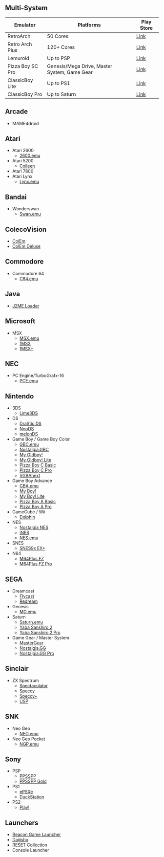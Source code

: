 ## Multi-System
| Emulator         | Platforms                                    | Play Store |
|------------------|----------------------------------------------|------------|
| RetroArch        | 50 Cores                                     | [Link](https://play.google.com/store/apps/details?id=com.retroarch)       |
| Retro Arch Plus  | 120+ Cores                                   | [Link](https://play.google.com/store/apps/details?id=com.retroarch.aarch64)       |
| Lemuroid         | Up to PSP                                    | [Link](https://play.google.com/store/apps/details?id=com.swordfish.lemuroid)       |
| Pizza Boy SC Pro | Genesis/Mega Drive, Master System, Game Gear | [Link](https://play.google.com/store/apps/details?id=it.dbtecno.pizzaboyscpro)       |
| ClassicBoy Lite  | Up to PS1                                    | [Link](https://play.google.com/store/apps/details?id=com.portableandroid.classicboyLite&hl=en&gl=us)       |
| ClassicBoy Pro   | Up to Saturn                                 | [Link](https://play.google.com/store/apps/details?id=com.portableandroid.classicboy&hl=en&gl=us)       |

## Arcade
- MAME4droid
## Atari
- Atari 2600
  - [2600.emu](https://play.google.com/store/apps/details?id=com.explusalpha.A2600Emu)
- Atari 5200
  - [Colleen](https://play.google.com/store/apps/details?id=name.nick.jubanka.colleen)
- Atari 7800
- Atari Lynx
  - [Lynx.emu](https://play.google.com/store/apps/details?id=com.explusalpha.NesEmu)

## Bandai
- Wonderswan
  - [Swan.emu](https://play.google.com/store/apps/details?id=com.explusalpha.NesEmu)

## ColecoVision
- [ColEm](https://play.google.com/store/apps/details?id=com.fms.colem)
- [ColEm Deluxe](https://play.google.com/store/apps/details?id=com.fms.colem.deluxe)

## Commodore
- Commodore 64
  - [C64.emu](https://play.google.com/store/apps/details?id=com.explusalpha.C64Emu)
 
## Java
- [J2ME Loader](https://play.google.com/store/apps/details?id=ru.playsoftware.j2meloader)

## Microsoft
- MSX
  - [MSX.emu](https://play.google.com/store/apps/details?id=com.explusalpha.MsxEmu)
  - [fMSX](https://play.google.com/store/apps/details?id=com.fms.fmsx)
  - [fMSX+](https://play.google.com/store/apps/details?id=com.fms.fmsx.deluxe)

## NEC
- PC Engine/TurboGrafx-16
  - [PCE.emu](https://play.google.com/store/apps/details?id=com.PceEmu)

## Nintendo
- 3DS
  - [Lime3DS](https://play.google.com/store/apps/details?id=org.ppsspp.ppssppgold)
- DS
  - [DraStic DS](https://play.google.com/store/apps/details?id=org.mupen64plusae.v3.fzurita.pro)
  - [NooDS](https://play.google.com/store/apps/details?id=com.hydra.noods)
  - [melonDS](https://play.google.com/store/apps/details?id=me.magnum.melonds)
- Game Boy / Game Boy Color
  - [GBC.emu](https://play.google.com/store/apps/details?id=com.explusalpha.GbcEmu)
  - [Nostalgia.GBC](https://play.google.com/store/apps/details?id=com.nostalgiaemulators.gbcfull&hl=en&gl=us)
  - [My Oldboy!](https://play.google.com/store/apps/details?id=com.fastemulator.gbc)
  - [My Oldboy! Lite](https://play.google.com/store/apps/details?id=com.fastemulator.gbcfree)
  - [Pizza Boy C Basic](https://play.google.com/store/apps/details?id=it.dbtecno.pizzaboy)
  - [Pizza Boy C Pro](https://play.google.com/store/apps/details?id=it.dbtecno.pizzaboypro)
  - [VGBAnext](https://play.google.com/store/apps/details?id=com.fms.emu)
- Game Boy Advance
  - [GBA.emu](https://play.google.com/store/apps/details?id=com.explusalpha.NesEmu)
  - [My Boy!](https://play.google.com/store/apps/details?id=org.mupen64plusae.v3.fzurita.pro)
  - [My Boy! Lite](https://play.google.com/store/apps/details?id=org.mupen64plusae.v3.fzurita.pro)
  - [Pizza Boy A Basic](https://play.google.com/store/apps/details?id=org.mupen64plusae.v3.fzurita.pro)
  - [Pizza Boy A Pro](https://play.google.com/store/apps/details?id=org.mupen64plusae.v3.fzurita.pro)
- GameCube / Wii
  - [Dolphin](https://play.google.com/store/apps/details?id=org.dolphinemu.dolphinemu)
- NES
  - [Nostalgia NES](https://play.google.com/store/apps/details?id=com.nostalgiaemulators.neslite)
  - [iNES](https://play.google.com/store/apps/details?id=com.fms.ines)
  - [NES.emu](https://play.google.com/store/apps/details?id=com.explusalpha.NesEmu)
- SNES
  - [SNES9x EX+](https://play.google.com/store/apps/details?id=com.explusalpha.Snes9xPlus)
- N64
  - [M64Plus FZ](https://play.google.com/store/apps/details?id=org.mupen64plusae.v3.fzurita)
  - [M64Plus FZ Pro](https://play.google.com/store/apps/details?id=org.mupen64plusae.v3.fzurita.pro)

## SEGA
- Dreamcast
  - [Flycast](https://play.google.com/store/apps/details?id=com.explusalpha.Snes9xPlus)
  - [Redream](https://play.google.com/store/apps/details?id=org.ppsspp.ppssppgold)
- Genesis
  - [MD.emu](https://play.google.com/store/apps/details?id=com.explusalpha.NesEmu)
- Saturn
  - [Saturn.emu](https://play.google.com/store/apps/details?id=com.explusalpha.NesEmu)
  - [Yaba Sanshiro 2](https://play.google.com/store/apps/details?id=org.devmiyax.yabasanshioro2)
  - [Yaba Sanshiro 2 Pro](https://play.google.com/store/apps/details?id=org.devmiyax.yabasanshioro2.pro)
- Game Gear / Master System
  - [MasterGear](https://play.google.com/store/apps/details?id=com.fms.mg)
  - [Nostalgia.GG](https://play.google.com/store/apps/details?id=com.nostalgiaemulators.ggfull)
  - [Nostalgia.GG Pro](https://play.google.com/store/apps/details?id=com.nostalgiaemulators.gglite)


## Sinclair
- ZX Spectrum
  - [Spectaculator](https://play.google.com/store/apps/details?id=com.spectaculator.spectaculator)
  - [Speccy](https://play.google.com/store/apps/details?id=com.fms.speccy)
  - [Speccy+](https://play.google.com/store/apps/details?id=com.fms.colem)
  - [USP](https://play.google.com/store/apps/details?id=app.usp)
 
## SNK
- Neo Geo
  - [NEO.emu](https://play.google.com/store/apps/details?id=com.explusalpha.NeoEmu)
- Neo Geo Pocket
  - [NGP.emu](https://play.google.com/store/apps/details?id=com.explusalpha.NgpEmu)
## Sony
- PSP
  - [PPSSPP](https://play.google.com/store/apps/details?id=it.dbtecno.pizzaboypro)
  - [PPSSPP Gold](https://play.google.com/store/apps/details?id=org.ppsspp.ppssppgold)
- PS1
  - [ePSXe](https://play.google.com/store/apps/details?id=org.ppsspp.ppssppgold)
  - [DuckStation](https://play.google.com/store/apps/details?id=com.github.stenzek.duckstation)
- PS2
  - [Play!](https://play.google.com/store/apps/details?id=com.virtualapplications.play) 
## Launchers
- [Beacon Game Launcher](https://play.google.com/store/apps/details?id=com.radikal.gamelauncher&hl=en&gl=us)
- [Daijisho](https://play.google.com/store/apps/details?id=com.magneticchen.daijishou&hl=en&gl=us)
- [RESET Collection](https://play.google.com/store/apps/details?id=com.retroloungelab.resetcollection&hl=en&gl=us)
- Console Launcher

